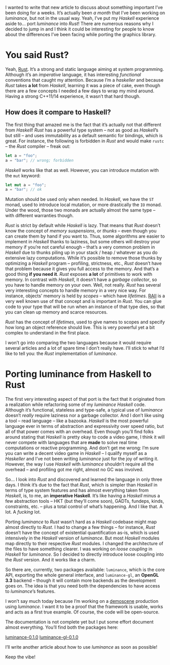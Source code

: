 I wanted to write that new article to discuss about something important I’ve been doing for a
weeks. It’s actually been *a month* that I’ve been working on *luminance*, but not in the usual
way. Yeah, I’ve put my *Haskell* experience aside to… port *luminance* into *Rust*! There are
numerous reasons why I decided to jump in and I think it could be interesting for people to know
about the differences I’ve been facing while porting the graphics library.

# You said Rust?

Yeah, [Rust](https://www.rust-lang.org). It’s a strong and static language aiming at system
programming. Although it’s an *imperative* language, it has interesting *functional* conventions
that caught my attention. Because I’m a *haskeller* and because *Rust* takes **a lot** from
*Haskell*, learning it was a piece of cake, even though there are a few concepts I needed a few days
to wrap my mind around. Having a strong C++11/14 experience, it wasn’t that hard though.

## How does it compare to Haskell?

The first thing that amazed me is the fact that it’s actually not that different from *Haskell*!
*Rust* has a powerful type system – not as good as *Haskell*’s but still – and uses immutability as
a default semantic for bindings, which is great. For instance, the following is forbidden in *Rust*
and would make `rustc` – the *Rust* compiler – freak out:

```rust
let a = "foo";
a = "bar"; // wrong; forbidden
```

*Haskell* works like that as well. However, you can introduce mutation with the `mut` keyword:

```rust
let mut a = "foo";
a = "bar"; // ok
```

Mutation should be used only when needed. In *Haskell*, we have the `ST` monad, used to introduce
local mutation, or more drastically the `IO` monad. Under the wood, those two monads are actually
almost the same type – with different warranties though.

*Rust* is strict by default while *Haskell* is lazy. That means that *Rust* doesn’t know the concept
of *memory suspensions*, or *thunks* – even though you can create them by hand if you want to. Thus,
some algorithms are easier to implement in *Haskell* thanks to laziness, but some others will
destroy your memory if you’re not careful enough – that’s a very common problem in *Haskell* due to
thunks piling up in your stack / heap / whatever as you do extensive lazy computations. While it’s
possible to remove those thunks by optimizing a *Haskell* program – profiling, strictness, etc.,
*Rust* doesn’t have that problem because it gives you full access to the memory. And that’s a good
thing **if you need it**. *Rust* exposes **a lot** of primitives to work with memory. In contrast
with *Haskell*, it doesn’t have a *garbage collector*, so you have to handle memory on your own. Well,
not really. *Rust* has several very interesting concepts to handle memory in a very nice way. For
instance, objects’ memory is held by *scopes* – which have *lifetimes*.
[RAII](https://en.wikipedia.org/wiki/Resource_Acquisition_Is_Initialization) is a very well known
use of that concept and is important in *Rust*. You can glue code to your type that will be run when
an instance of that type dies, so that you can clean up memory and scarce resources.

*Rust* has the concept of *lifetimes*, used to give names to scopes and specify how long an object
reference should live. This is very powerful yet a bit complex to understand in the first place.

I won’t go into comparing the two languages because it would require several articles and a lot of
spare time I don’t really have. I’ll stick to what I’d like to tell you: the *Rust* implementation
of *luminance*.

# Porting luminance from Haskell to Rust

The first very interesting aspect of that port is the fact that it originated from a realization
while refactoring some of my *luminance* *Haskell* code. Although it’s functional, stateless and
type-safe, a typical use of *luminance* doesn’t *really* require laziness nor a garbage collector.
And I don’t like using a tool – read language – like a bazooka. *Haskell* is the most powerful
language ever in terms of abstraction and expressivity over speed ratio, but all of that power comes
with an overhead. Even though you’ll find folks around stating that *Haskell* is pretty okay to code
a video game, I think it will never compete with languages that are **made** to solve real time
computations or reactive programming. And don’t get me wrong: I’m sure you can write a decent video
game in *Haskell* – I qualify myself as a *Haskeller* and I’ve not been writing *luminance* just for
the joy of writing it. However, the way I use *Haskell* with *luminance* shouldn’t require all the
overhead – and profiling got me right, almost no GC was involved.

So… I look into *Rust* and discovered and learned the language in only three days. I think it’s due
to the fact that *Rust*, which is simpler than *Haskell* in terms of type system features and has
almost everything taken from *Haskell*, is, to me, an **imperative Haskell**. It’s like having a
*Haskell* minus a few abstraction tools – HKT (but they’ll come soon), GADTs, fundeps, kinds,
constraints, etc. – plus a total control of what’s happening. And I like that. A lot. A *fucking*
lot.

Porting *luminance* to *Rust* wasn’t hard as a *Haskell* codebase might map almost directly to
*Rust*. I had to change a few things – for instance, *Rust* doesn’t have the concept of existential
quantification as-is, which is used intensively in the *Haskell* version of *luminance*. But most
*Haskell* modules map directly to their respective *Rust* modules. I changed the architecture of
the files to have something clearer. I was working on *loose coupling* in *Haskell* for *luminance*.
So I decided to directly introduce loose coupling into the *Rust* version. And it works like a
charm.

So there are, currently, two packages available: `luminance`, which is the core API, exporting the
whole general interface, and `luminance-gl`, an **OpenGL 3.3** backend – though it will contain more
backends as the development goes on. The idea is that you need both the dependencies to have access
to *luminance*’s features.

I won’t say much today because I’m working on a [demoscene](https://en.wikipedia.org/wiki/Demoscene)
production using *luminance*. I want it to be a proof that the framework is usable, works and acts
as a first true example. Of course, the code will be open-source.

The documentation is not complete yet but I put some effort document almost everything. You’ll find
both the packages here:

[luminance-0.1.0](https://crates.io/crates/luminance)
[luminance-gl-0.1.0](https://crates.io/crates/luminance-gl)

I’ll write another article about how to use *luminance* as soon as possible!

Keep the vibe!
